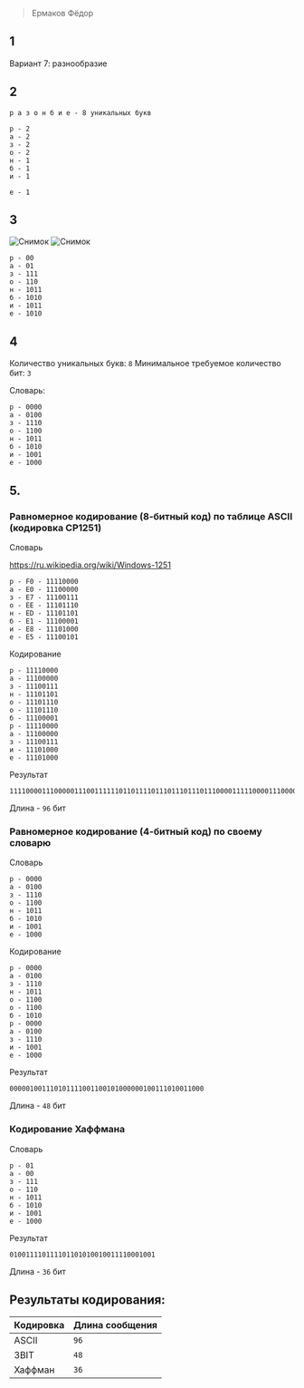 >Ермаков Фёдор

## 1

Вариант 7: разнообразие

## 2
```
р а з о н б и е - 8 уникальных букв

р - 2
а - 2
з - 2
о - 2
н - 1
б - 1
и - 1

е - 1
```

## 3

![Снимок](https://github.com/user-attachments/assets/f0845f78-a6e2-4817-a73c-4a7b24ac7f11)
![Снимок](https://github.com/user-attachments/assets/c7e5a3a5-538e-4fc7-80ec-d524dc8bef32)


```
р - 00
а - 01
з - 111
о - 110
н - 1011
б - 1010
и - 1011
е - 1010
```

## 4
Количество уникальных букв: `8`
Минимальное требуемое количество бит: `3`

Словарь:
```
р - 0000
а - 0100
з - 1110
о - 1100
н - 1011
б - 1010
и - 1001
е - 1000
```

## 5.

### Равномерное кодирование (8-битный код) по таблице ASCII (кодировка CP1251)


Словарь

https://ru.wikipedia.org/wiki/Windows-1251

```
р - F0 - 11110000
а - E0 - 11100000
з - E7 - 11100111
о - EE - 11101110
н - ED - 11101101
б - E1 - 11100001
и - E8 - 11101000
е - E5 - 11100101
```

Кодирование
```
р - 11110000
а - 11100000
з - 11100111
н - 11101101
о - 11101110
о - 11101110
б - 11100001
р - 11110000
а - 11100000
з - 11100111
и - 11101000
е - 11101000
```

Результат
```
111100001110000011100111111011011110111011101110111000011111000011100000111001111110100011101000
```

Длина - `96` бит

### Равномерное кодирование (4-битный код) по своему словарю

Словарь
```
р - 0000
а - 0100
з - 1110
о - 1100
н - 1011
б - 1010
и - 1001
е - 1000

```

Кодирование
```
р - 0000
а - 0100
з - 1110
н - 1011
о - 1100
о - 1100
б - 1010
р - 0000
а - 0100
з - 1110
и - 1001
е - 1000
```

Результат
```
000001001110101111001100101000000100111010011000
```
Длина - `48` бит

### Кодирование Хаффмана

Словарь
```
р - 01
а - 00
з - 111
о - 110
н - 1011
б - 1010
и - 1001
е - 1000
```

Результат

```
010011110111101101010010011110001001
```

Длина - `36` бит


## Результаты кодирования:

| Кодировка | Длина сообщения |
|-----------|-----------------|
| ASCII     | `96`            |
| 3BIT      | `48`            |
| Хаффман   | `36`            |

